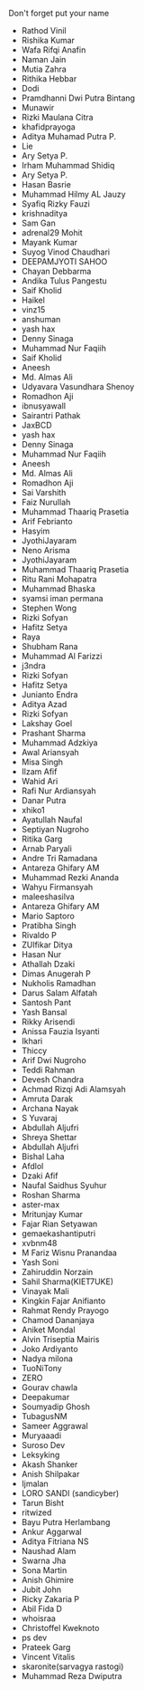 Don't forget put your name

- Rathod Vinil
- Rishika Kumar
- Wafa Rifqi Anafin
- Naman Jain
- Mutia Zahra
- Rithika Hebbar
- Dodi
- Pramdhanni Dwi Putra Bintang
- Munawir
- Rizki Maulana Citra
- khafidprayoga
- Aditya Muhamad Putra P.
- Lie
- Ary Setya P.
- Irham Muhammad Shidiq
- Ary Setya P.
- Hasan Basrie
- Muhammad Hilmy AL Jauzy
- Syafiq Rizky Fauzi
- krishnaditya
- Sam Gan
- adrenal29 Mohit
- Mayank Kumar
- Suyog Vinod Chaudhari
- DEEPAMJYOTI SAHOO
- Chayan Debbarma
- Andika Tulus Pangestu
- Saif Kholid
- Haikel
- vinz15
- anshuman
- yash hax
- Denny Sinaga
- Muhammad Nur Faqiih
- Saif Kholid
- Aneesh
- Md. Almas Ali
- Udyavara Vasundhara Shenoy
- Romadhon Aji
- ibnusyawall
- Sairantri Pathak
- JaxBCD
- yash hax
- Denny Sinaga
- Muhammad Nur Faqiih
- Aneesh
- Md. Almas Ali
- Romadhon Aji
- Sai Varshith
- Faiz Nurullah
- Muhammad Thaariq Prasetia
- Arif Febrianto
- Hasyim
- JyothiJayaram
- Neno Arisma
- JyothiJayaram
- Muhammad Thaariq Prasetia
- Ritu Rani Mohapatra
- Muhammad Bhaska
- syamsi iman permana
- Stephen Wong
- Rizki Sofyan
- Hafitz Setya
- Raya
- Shubham Rana
- Muhammad Al Farizzi
- j3ndra
- Rizki Sofyan
- Hafitz Setya
- Junianto Endra
- Aditya Azad
- Rizki Sofyan
- Lakshay Goel
- Prashant Sharma
- Muhammad Adzkiya
- Awal Ariansyah
- Misa Singh
- Ilzam Afif
- Wahid Ari
- Rafi Nur Ardiansyah
- Danar Putra
- xhiko1
- Ayatullah Naufal
- Septiyan Nugroho
- Ritika Garg
- Arnab Paryali
- Andre Tri Ramadana
- Antareza Ghifary AM
- Muhammad Rezki Ananda
- Wahyu Firmansyah
- maleeshasilva
- Antareza Ghifary AM
- Mario Saptoro
- Pratibha Singh
- Rivaldo P
- ZUlfikar Ditya
- Hasan Nur
- Athallah Dzaki
- Dimas Anugerah P
- Nukholis Ramadhan
- Darus Salam Alfatah
- Santosh Pant
- Yash Bansal
- Rikky Arisendi
- Anissa Fauzia Isyanti
- Ikhari
- Thiccy
- Arif Dwi Nugroho
- Teddi Rahman
- Devesh Chandra
- Achmad Rizqi Adi Alamsyah
- Amruta Darak
- Archana Nayak
- S Yuvaraj
- Abdullah Aljufri
- Shreya Shettar
- Abdullah Aljufri
- Bishal Laha
- Afdlol
- Dzaki Afif
- Naufal Saidhus Syuhur
- Roshan Sharma
- aster-max
- Mritunjay Kumar
- Fajar Rian Setyawan
- gemaekashantiputri
- xvbnm48
- M Fariz Wisnu Pranandaa
- Yash Soni
- Zahiruddin Norzain
- Sahil Sharma(KIET7UKE)
- Vinayak Mali
- Kingkin Fajar Anifianto
- Rahmat Rendy Prayogo
- Chamod Dananjaya
- Aniket Mondal
- Alvin Triseptia Mairis
- Joko Ardiyanto
- Nadya milona
- TuoNiTony
- ZERO
- Gourav chawla
- Deepakumar
- Soumyadip Ghosh
- TubagusNM
- Sameer Aggrawal
- Muryaaadi
- Suroso Dev
- Leksyking
- Akash Shanker
- Anish Shilpakar
- Ijmalan
- LORO SANDI (sandicyber)
- Tarun Bisht
- ritwized
- Bayu Putra Herlambang
- Ankur Aggarwal
- Aditya Fitriana NS
- Naushad Alam
- Swarna Jha
- Sona Martin
- Anish Ghimire
- Jubit John
- Ricky Zakaria P
- Abil Fida D
- whoisraa
- Christoffel Kweknoto
- ps dev
- Prateek Garg
- Vincent Vitalis
- skaronite(sarvagya rastogi)
- Muhammad Reza Dwiputra
